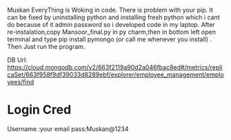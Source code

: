 Muskan EveryThing is Woking in code.
There is problem with your pip.
It can be fixed by uninstalling python and installing fresh python which i cant do because of it admin password so i developed code in my laptop.
After re-instalation,copy Mansoor_final.py in py charm,then in bottom left open terminal and type pip install pymongo (or call me whenever you install) .
Then Just run the program.



DB Url: https://cloud.mongodb.com/v2/663f2119a90d2a046fbac8ed#/metrics/replicaSet/663f958f9df39033d8289ebf/explorer/employee_management/employees/find



# Login Cred
Username :your email
pass:Muskan@1234
